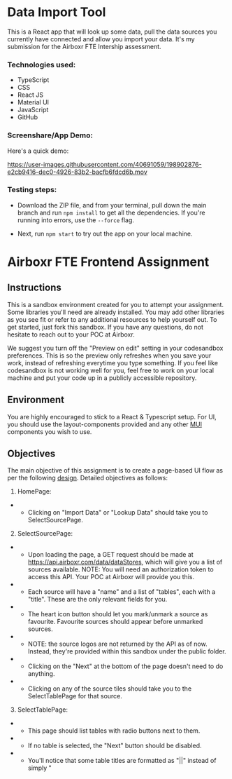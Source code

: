 # Data Import Tool 

This is a React app that will look up some data, pull the data sources you currently have connected and allow you import your data. It's my submission for the Airboxr FTE Intership assessment. 

<h3>Technologies used:</h3>

- TypeScript
- CSS
- React JS
- Material UI
- JavaScript
- GitHub


<h3>Screenshare/App Demo:</h3>

Here's a quick demo:

https://user-images.githubusercontent.com/40691059/198902876-e2cb9416-dec0-4926-83b2-bacfb6fdcd6b.mov

<h3>Testing steps:</h3>

- Download the ZIP file, and from your terminal, pull down the main branch and run `npm install` to get all the dependencies. If you're running into errors, use the `--force` flag. 

- Next, run `npm start` to try out the app on your local machine.


# Airboxr FTE Frontend Assignment

## Instructions

This is a sandbox environment created for you to attempt your assignment. Some libraries you'll need are already installed. You may add other libraries as you see fit or refer to any additional resources to help yourself out. To get started, just fork this sandbox. If you have any questions, do not hesitate to reach out to your POC at Airboxr.

We suggest you turn off the "Preview on edit" setting in your codesandbox preferences. This is so the preview only refreshes when you save your work, instead of refreshing everytime you type something. If you feel like codesandbox is not working well for you, feel free to work on your local machine and put your code up in a publicly accessible repository.

## Environment

You are highly encouraged to stick to a React & Typescript setup. For UI, you should use the layout-components provided and any other [MUI](https://material-ui.com/) components you wish to use.

## Objectives

The main objective of this assignment is to create a page-based UI flow as per the following [design](https://drive.google.com/file/d/1-tAoyuS6cf3vzF76TqAOdaV8akIhvZxm/view). Detailed objectives as follows:

1. HomePage:

- - Clicking on "Import Data" or "Lookup Data" should take you to SelectSourcePage.

2. SelectSourcePage:

- - Upon loading the page, a GET request should be made at https://api.airboxr.com/data/dataStores, which will give you a list of sources available. NOTE: You will need an authorization token to access this API. Your POC at Airboxr will provide you this.
- - Each source will have a "name" and a list of "tables", each with a "title". These are the only relevant fields for you.
- - The heart icon button should let you mark/unmark a source as favourite. Favourite sources should appear before unmarked sources.
- - NOTE: the source logos are not returned by the API as of now. Instead, they're provided within this sandbox under the public folder.
- - Clicking on the "Next" at the bottom of the page doesn't need to do anything.
- - Clicking on any of the source tiles should take you to the SelectTablePage for that source.

3. SelectTablePage:

- - This page should list tables with radio buttons next to them.
- - If no table is selected, the "Next" button should be disabled.
- - You'll notice that some table titles are formatted as "<Title1>||<Title2>" instead of simply "<Title>". For example, the source "Mailchimp" has a list of tables like "Lists||Members #1" and "Lists||Members #2". This signifies indented tables. For such cases, you should show only <Title1> at first. Upon selecting such a table (with indented tables) and clicking "Next", you should navigate to a another SelectTablePage listing the indented tables. Referring back to the Mailchimp example, the first instance of SelectTablePage should show "Audience". "Lists", "Reports" tables. Upon selecting "Lists" and clicking next, a new instance of SelectTablePage should show "Members #1" and "Members #2".
- - On any instance SelectTablePage, selecting a table which has no indented tables and then clicking "Next" should simply console.log("TODO - Go to SelectColumnsPage").
- - The "Filter" text field right above the list of tables doesn't need to do anything.

4. Wherever relevant:

- - Clicking back arrow button should take you to the last page
- - Clicking home icon button should take you to HomePage
- - Clicking on the "CHAT" button doesn't need to do anything

### BONUS

1. Create some sort of a loading UI while waiting for the API to return a response.
2. The "Filter" text field in SelectTablePage should let you filter the list of tables as you type. For instance, If the list of tables is "Audience", "Acquisition" and "Goals", typing "au" or "ie" (case-insensitive) in the filter field should show only "Audience" and clearing the filter field should revert back to showing all the tables.

## Submission

Once you're done, reach out to your POC at Airboxr with a link to your forked sandbox.
